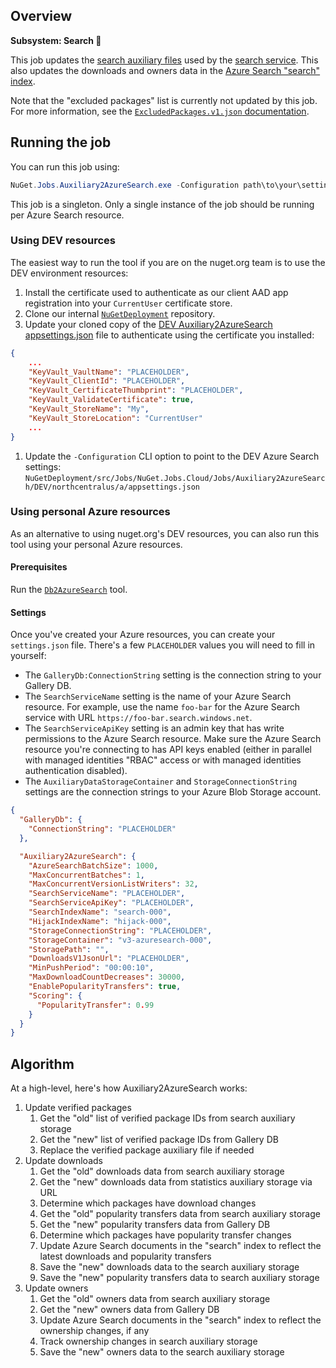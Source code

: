 ## Overview

**Subsystem: Search 🔎**

This job updates the [search auxiliary files](../../docs/Search-auxiliary-files.md) used by the [search service](../NuGet.Services.SearchService). This also updates the downloads and owners data in the [Azure Search "search" index](../../docs/Azure-Search-indexes.md).

Note that the "excluded packages" list is currently not updated by this job. For more information, see the
[`ExcludedPackages.v1.json` documentation](../../docs/Search-auxiliary-files.md#excluded-packages).

## Running the job

You can run this job using:

```ps1
NuGet.Jobs.Auxiliary2AzureSearch.exe -Configuration path\to\your\settings.json
```

This job is a singleton. Only a single instance of the job should be running per Azure Search resource.

### Using DEV resources

The easiest way to run the tool if you are on the nuget.org team is to use the DEV environment resources:

1. Install the certificate used to authenticate as our client AAD app registration into your `CurrentUser` certificate store.
1. Clone our internal [`NuGetDeployment`](https://nuget.visualstudio.com/DefaultCollection/NuGetMicrosoft/_git/NuGetDeploymentp) repository.
1. Update your cloned copy of the [DEV Auxiliary2AzureSearch appsettings.json](https://nuget.visualstudio.com/DefaultCollection/NuGetMicrosoft/_git/NuGetDeployment?path=%2Fsrc%2FJobs%2FNuGet.Jobs.Cloud%2FJobs%2FAuxiliary2AzureSearch%2FDEV%2Fnorthcentralus%2Fa%2Fappsettings.json) file to authenticate using the certificate you installed:
```json
{
    ...
    "KeyVault_VaultName": "PLACEHOLDER",
    "KeyVault_ClientId": "PLACEHOLDER",
    "KeyVault_CertificateThumbprint": "PLACEHOLDER",
    "KeyVault_ValidateCertificate": true,
    "KeyVault_StoreName": "My",
    "KeyVault_StoreLocation": "CurrentUser"
    ...
}
```

1. Update the `-Configuration` CLI option to point to the DEV Azure Search settings: `NuGetDeployment/src/Jobs/NuGet.Jobs.Cloud/Jobs/Auxiliary2AzureSearch/DEV/northcentralus/a/appsettings.json`

### Using personal Azure resources

As an alternative to using nuget.org's DEV resources, you can also run this tool using your personal Azure resources.

#### Prerequisites

Run the [`Db2AzureSearch`](../NuGet.Jobs.Db2AzureSearch) tool.

#### Settings

Once you've created your Azure resources, you can create your `settings.json` file. There's a few `PLACEHOLDER` values you will need to fill in yourself:

* The `GalleryDb:ConnectionString` setting is the connection string to your Gallery DB.
* The `SearchServiceName` setting is the name of your Azure Search resource. For example, use the name `foo-bar` for the Azure Search service with URL `https://foo-bar.search.windows.net`.
* The `SearchServiceApiKey` setting is an admin key that has write permissions to the Azure Search resource. Make sure the Azure Search resource you're connecting to has API keys enabled (either in parallel with managed identities "RBAC" access or with managed identities authentication disabled).
* The `AuxiliaryDataStorageContainer` and `StorageConnectionString` settings are the connection strings to your Azure Blob Storage account.

```json
{
  "GalleryDb": {
    "ConnectionString": "PLACEHOLDER"
  },

  "Auxiliary2AzureSearch": {
    "AzureSearchBatchSize": 1000,
    "MaxConcurrentBatches": 1,
    "MaxConcurrentVersionListWriters": 32,
    "SearchServiceName": "PLACEHOLDER",
    "SearchServiceApiKey": "PLACEHOLDER",
    "SearchIndexName": "search-000",
    "HijackIndexName": "hijack-000",
    "StorageConnectionString": "PLACEHOLDER",
    "StorageContainer": "v3-azuresearch-000",
    "StoragePath": "",
    "DownloadsV1JsonUrl": "PLACEHOLDER",
    "MinPushPeriod": "00:00:10",
    "MaxDownloadCountDecreases": 30000,
    "EnablePopularityTransfers": true,
    "Scoring": {
      "PopularityTransfer": 0.99
    }
  }
}
```

## Algorithm

At a high-level, here's how Auxiliary2AzureSearch works:

1. Update verified packages
    1. Get the "old" list of verified package IDs from search auxiliary storage
    1. Get the "new" list of verified package IDs from Gallery DB
    1. Replace the verified package auxiliary file if needed
1. Update downloads
    1. Get the "old" downloads data from search auxiliary storage
    1. Get the "new" downloads data from statistics auxiliary storage via URL
    1. Determine which packages have download changes
    1. Get the "old" popularity transfers data from search auxiliary storage
    1. Get the "new" popularity transfers data from Gallery DB
    1. Determine which packages have popularity transfer changes
    1. Update Azure Search documents in the "search" index to reflect the latest downloads and popularity transfers
    1. Save the "new" downloads data to the search auxiliary storage
    1. Save the "new" popularity transfers data to search auxiliary storage
1. Update owners
    1. Get the "old" owners data from search auxiliary storage
    1. Get the "new" owners data from Gallery DB
    1. Update Azure Search documents in the "search" index to reflect the ownership changes, if any
    1. Track ownership changes in search auxiliary storage
    1. Save the "new" owners data to the search auxiliary storage
